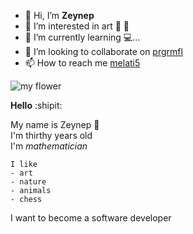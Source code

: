 - 👋 Hi, I’m **Zeynep** 
- 👀 I’m interested in art :violin: :art:
- 🌱 I’m currently learning :computer:...
- 💞️ I’m looking to collaborate on [prgrmfl](https://github.com/prgrmfl)
- 📫 How to reach me [melati5](https://github.com/Melati5) 

<!---
Melati5/Melati5 is a ✨ special ✨ repository because its `README.md` (this file) appears on your GitHub profile.
You can click the Preview link to take a look at your changes.
--->




![my flower](https://i2.milimaj.com/i/milliyet/75/0x410/5f14697655427f1424633c37.jpg)

**Hello** :shipit:

My name is Zeynep :tada: <br/>
I'm thirthy years old <br/>
I'm *mathematician* <br/>
```
I like
- art
- nature 
- animals
- chess

```

I want to become a software developer 
